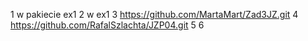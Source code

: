 1 w pakiecie ex1
2 w ex1
3 https://github.com/MartaMart/Zad3JZ.git
4 https://github.com/RafalSzlachta/JZP04.git
5
6